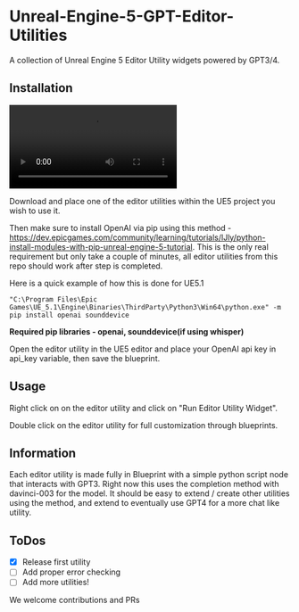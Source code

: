 # Unreal-Engine-5-GPT-Editor-Utilities

A collection of Unreal Engine 5 Editor Utility widgets powered by GPT3/4.

## Installation

<video src="https://www.youtube.com/watch?v=7XYyGUcX6aA"></video>

Download and place one of the editor utilities within the UE5 project you wish to use it.

Then make sure to install OpenAI via pip using this method - https://dev.epicgames.com/community/learning/tutorials/lJly/python-install-modules-with-pip-unreal-engine-5-tutorial.  This is the only real requirement but only take a couple of minutes, all editor utilities from this repo should work after step is completed.

Here is a quick example of how this is done for UE5.1

```"C:\Program Files\Epic Games\UE_5.1\Engine\Binaries\ThirdParty\Python3\Win64\python.exe" -m pip install openai sounddevice```

**Required pip libraries - openai, sounddevice(if using whisper)**

Open the editor utility in the UE5 editor and place your OpenAI api key in api_key variable, then save the blueprint.

## Usage

Right click on on the editor utility and click on "Run Editor Utility Widget".

Double click on the editor utility for full customization through blueprints.

## Information

Each editor utility is made fully in Blueprint with a simple python script node that interacts with GPT3.  Right now this uses the completion method with davinci-003 for the model.  It should be easy to extend / create other utilities using the method, and extend to eventually use GPT4 for a more chat like utility.

## ToDos

- [x] Release first utility
- [ ] Add proper error checking
- [ ] Add more utilities!

We welcome contributions and PRs
